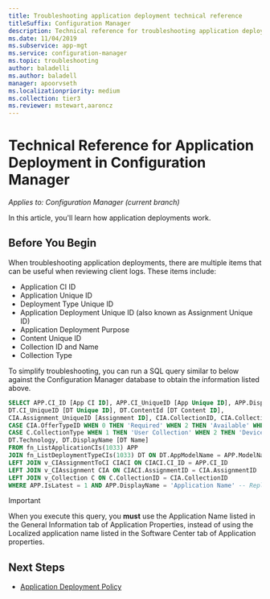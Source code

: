 ```yaml
---
title: Troubleshooting application deployment technical reference
titleSuffix: Configuration Manager
description: Technical reference for troubleshooting application deployment in Configuration Manager.
ms.date: 11/04/2019
ms.subservice: app-mgt
ms.service: configuration-manager
ms.topic: troubleshooting
author: baladelli
ms.author: baladell
manager: apoorvseth
ms.localizationpriority: medium
ms.collection: tier3
ms.reviewer: mstewart,aaroncz 
---
```


# Technical Reference for Application Deployment in Configuration Manager

*Applies to: Configuration Manager (current branch)*

In this article, you'll learn how application deployments work.

## Before You Begin

When troubleshooting application deployments, there are multiple items that can be useful when reviewing client logs. These items include:

- Application CI ID
- Application Unique ID
- Deployment Type Unique ID
- Application Deployment Unique ID (also known as Assignment Unique ID)
- Application Deployment Purpose
- Content Unique ID
- Collection ID and Name
- Collection Type

To simplify troubleshooting, you can run a SQL query similar to below against the Configuration Manager database to obtain the information listed above.

```sql
SELECT APP.CI_ID [App CI ID], APP.CI_UniqueID [App Unique ID], APP.DisplayName [App Name],
DT.CI_UniqueID [DT Unique ID], DT.ContentId [DT Content ID],
CIA.Assignment_UniqueID [Assignment ID], CIA.CollectionID, CIA.CollectionName,
CASE CIA.OfferTypeID WHEN 0 THEN 'Required' WHEN 2 THEN 'Available' WHEN 3 THEN 'Simulate' ELSE 'Unknown' END AS [Deployment Purpose],
CASE C.CollectionType WHEN 1 THEN 'User Collection' WHEN 2 THEN 'Device Collection' ELSE 'Unknown' END AS [Collection Type],
DT.Technology, DT.DisplayName [DT Name]
FROM fn_ListApplicationCIs(1033) APP
JOIN fn_ListDeploymentTypeCIs(1033) DT ON DT.AppModelName = APP.ModelName AND DT.IsLatest = 1
LEFT JOIN v_CIAssignmentToCI CIACI ON CIACI.CI_ID = APP.CI_ID
LEFT JOIN v_CIAssignment CIA ON CIACI.AssignmentID = CIA.AssignmentID
LEFT JOIN v_Collection C ON C.CollectionID = CIA.CollectionID
WHERE APP.IsLatest = 1 AND APP.DisplayName = 'Application Name' -- Replace Application Name
```

> [!IMPORTANT]
> When you execute this query, you **must** use the Application Name listed in the General Information tab of Application Properties, instead of using the Localized application name listed in the Software Center tab of Application properties.

## Next Steps

- [Application Deployment Policy](deployment-policy-technical-reference.md)
